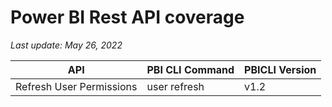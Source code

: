 # Power BI Rest API coverage

_Last update: May 26, 2022_

| API                      | PBI CLI Command | PBICLI Version |
| ------------------------ | --------------- | -------------- |
| Refresh User Permissions | user refresh    | v1.2           |
